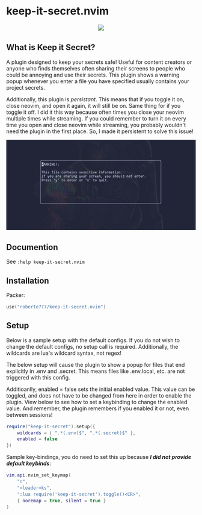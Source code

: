 # keep-it-secret.nvim
<p align="center">
  <img src="https://media1.giphy.com/media/3oFyCYNrra8qo1Cv8Q/giphy.gif?cid=ecf05e47c6azdr3xbb0zgq45l0ywfygztarh3d5xv3oufvci&rid=giphy.gif&ct=g">
</p>

## What is Keep it Secret?

A plugin designed to keep your secrets safe! Useful for content creators or
anyone who finds themselves often sharing their screens to people who could be
annoying and use their secrets. This plugin shows a warning popup whenever
you enter a file you have specified usually contains your project secrets.

Additionally, this plugin is *persistant*. This means that if you toggle it on, close neovim, and open it again, it will still be on. Same thing for if you toggle it off. I did it this way because often times you close your neovim multiple times while streaming. If you could remember to turn it on every time you open and close neovim while streaming, you probably wouldn't need the plugin in the first place. So, I made it persistent to solve this issue!

![demo](images/demo.png)

## Documention

See `:help keep-it-secret.nvim`

## Installation
Packer: 
```lua
use("roberte777/keep-it-secret.nvim")
```

## Setup
Below is a sample setup with the default configs. If you do not wish to change the default configs, no setup call is required.
Additionally, the wildcards are lua's wildcard syntax, not regex!

The below setup will cause the plugin to show a popup for files that end explicitly in .env and .secret. This means files like .env.local, etc. are not triggered with this config. 

Additioanlly, enabled = false sets the initial enabled value. This value can be toggled, and does not have to be changed from here in order to enable the plugin. View below to see how to set a keybinding to change the enabled value. And remember, the plugin remembers if you enabled it or not, even between sessions!

```lua
require("keep-it-secret").setup({
	wildcards = { ".*(.env)$", ".*(.secret)$" },
	enabled = false
})
```
Sample key-bindings, you do need to set this up because ***I did not provide default keybinds***:
```lua 
vim.api.nvim_set_keymap(
	"n",
	"<leader>ks",
	":lua require('keep-it-secret').toggle()<CR>",
	{ noremap = true, silent = true }
)
```


